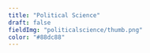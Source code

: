 ```yaml
---
title: "Political Science"
draft: false
fieldImg: "politicalscience/thumb.png"
color: "#88dc88"
---
```

